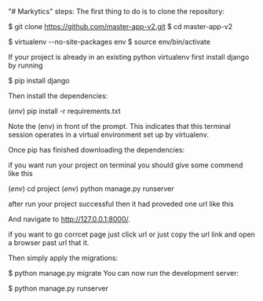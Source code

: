 "# Markytics" 
steps:
The first thing to do is to clone the repository:

$ git clone https://github.com/master-app-v2.git
$ cd master-app-v2

$ virtualenv --no-site-packages env
$ source env/bin/activate

If your project is already in an existing python virtualenv first install django by running

$ pip install django

Then install the dependencies:

$(env)$ pip install -r requirements.txt

Note the (env) in front of the prompt. This indicates that this terminal session operates in a virtual environment set up by virtualenv.

Once pip has finished downloading the dependencies:

if you want run your project on terminal you should give some commend like this

$(env)$ cd project
$(env)$ python manage.py runserver

after run your project successful then it had proveded one url like this

And navigate to http://127.0.0.1:8000/.

if you want to go corrcet page just click url or just copy the url link and open a browser past url that it.


Then simply apply the migrations:

$ python manage.py migrate
You can now run the development server:

$ python manage.py runserver
